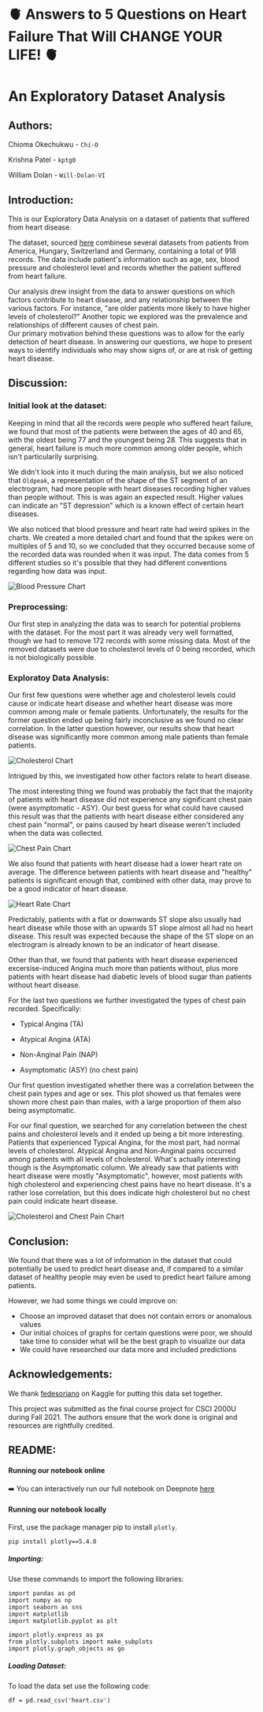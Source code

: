 # 🫀 Answers to 5 Questions on Heart Failure That Will CHANGE YOUR LIFE! 🫀
# An Exploratory Dataset Analysis
## Authors:

Chioma Okechukwu - `Chi-O` 

Krishna Patel - `kptg0`

William Dolan - `Will-Dolan-VI`

## Introduction:

This is our Exploratory Data Analysis on a dataset of patients that suffered from heart disease.

The dataset, sourced [here](https://archive.ics.uci.edu/ml/machine-learning-databases/heart-disease/) combinese several datasets from patients from America, Hungary, Switzerland and Germany, containing a total of 918 records. The data include patient's information such as age, sex, blood pressure and cholesterol level and records whether the patient suffered from heart failure.

Our analysis drew insight from the data to answer questions on which factors contribute to heart disease, and any relationship between the various factors. For instance, "are older patients more likely to have higher levels of cholesterol?" Another topic we explored was the prevalence and relationships of different causes of chest pain.  
Our primary motivation behind these questions was to allow for the early detection of heart disease. In answering our questions, we hope to present ways to identify individuals who may show signs of, or are at risk of getting heart disease.

## Discussion:

### Initial look at the dataset:

Keeping in mind that all the records were people who suffered heart failure, we found that most of the patients were between the ages of 40 and 65, with the oldest being 77 and the youngest being 28. This suggests that in general, heart failure is much more common among older people, which isn't particularily surprising.

We didn't look into it much during the main analysis, but we also noticed that `Oldpeak`, a representation of the shape of the ST segment of an electrogram, had more people with heart diseases recording higher values than people without. This is was again an expected result. Higher values can indicate an "ST depression" which is a known effect of certain heart diseases.

We also noticed that blood pressure and heart rate had weird spikes in the charts. We created a more detailed chart and found that the spikes were on multiples of 5 and 10, so we concluded that they occurred because some of the recorded data was rounded when it was input. The data comes from 5 different studies so it's possible that they had different conventions regarding how data was input.

![Blood Pressure Chart](./charts/bloodPressure.PNG?raw=true)

### Preprocessing:

Our first step in analyzing the data was to search for potential problems with the dataset. For the most part it was already very well formatted, though we had to remove 172 records with some missing data. Most of the removed datasets were due to cholesterol levels of 0 being recorded, which is not biologically possible.

### Exploratoy Data Analysis:

Our first few questions were whether age and cholesterol levels could cause or indicate heart disease and whether heart disease was more common among male or female patients. Unfortunately, the results for the former question ended up being fairly inconclusive as we found no clear correlation. In the latter question however, our results show that heart disease was significantly more common among male patients than female patients. 

![Cholesterol Chart](./charts/sexVsDisease.PNG?raw=true)

Intrigued by this, we investigated how other factors relate to heart disease.

The most interesting thing we found was probably the fact that the majority of patients with heart disease did not experience any significant chest pain (were asymptomatic - ASY). Our best guess for what could have caused this result was that the patients with heart disease either considered any chest pain "normal", or pains caused by heart disease weren't included when the data was collected.

![Chest Pain Chart](./charts/chestPainVsDisease.PNG?raw=true)

We also found that patients with heart disease had a lower heart rate on average. The difference between patients with heart disease and "healthy" patients is significant enough that, combined with other data, may prove to be a good indicator of heart disease.

![Heart Rate Chart](./charts/heartRateVsDisease.PNG?raw=true)

Predictably, patients with a flat or downwards ST slope also usually had heart disease while those with an upwards ST slope almost all had no heart disease. This result was expected because the shape of the ST slope on an electrogram is already known to be an indicator of heart disease.

Other than that, we found that patients with heart disease experienced excersise-induced Angina much more than patients without, plus more patients with heart disease had diabetic levels of blood sugar than patients without heart disease.

For the last two questions we further investigated the types of chest pain recorded.
Specifically:

* Typical Angina (TA)

* Atypical Angina (ATA)

* Non-Anginal Pain (NAP)

* Asymptomatic (ASY) (no chest pain)

Our first question investigated whether there was a correlation between the chest pain types and age or sex. This plot showed us that females were shown more chest pain than males, with a large proportion of them also being asymptomatic.  

For our final question, we searched for any correlation between the chest pains and cholesterol levels and it ended up being a bit more interesting. Patients that experienced Typical Angina, for the most part, had normal levels of cholesterol. Atypical Angina and Non-Anginal pains occurred among patients with all levels of cholesterol.  What's actually interesting though is the Asymptomatic column. We already saw that patients with heart disease were mostly "Asymptomatic", however, most patients with high cholesterol and experiencing chest pains have no heart disease. It's a rather lose correlation, but this does indicate high cholesterol but no chest pain could indicate heart disease. 

![Cholesterol and Chest Pain Chart](./charts/cholVsChestPain.PNG?raw=true)

## Conclusion:
We found that there was a lot of information in the dataset that could potentially be used to predict heart disease and, if compared to a similar dataset of healthy people may even be used to predict heart failure among patients.


However, we had some things we could improve on:
- Choose an improved dataset that does not contain errors or anomalous values
- Our initial choices of graphs for certain questions were poor, we should take time to consider what will be the best graph to visualize our data  
- We could have researched our data more and included predictions

## Acknowledgements:

We thank [fedesoriano](https://www.kaggle.com/fedesoriano) on Kaggle for putting this data set together.

This project was submitted as the final course project for CSCI 2000U during Fall 2021. The authors ensure that the work done is original and resources are rightfully credited. 



## README:

#### Running our notebook online
➡️ You can interactively run our full notebook on Deepnote [here](https://deepnote.com/@chioma-o/CSCI200U-Final-Project-f2w-pfILRPuUC8351WdMtg)


#### Running our notebook locally

First, use the package manager pip to install `plotly`.
```
pip install plotly==5.4.0
```

##### Importing:

Use these commands to import the following libraries:
```
import pandas as pd
import numpy as np
import seaborn as sns
import matplotlib
import matplotlib.pyplot as plt

import plotly.express as px
from plotly.subplots import make_subplots
import plotly.graph_objects as go
```

##### Loading Dataset:

To load the data set use the following code:
```
df = pd.read_csv('heart.csv')
```
